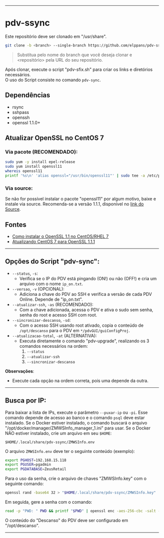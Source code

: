 
---

# pdv-ssync

Este repositório deve ser clonado em "/usr/share".  

```bash
git clone -b <branch> --single-branch https://github.com/elppans/pdv-ssync.git
```
>Substitua <branch> pelo nome do branch que você deseja clonar e <repositório> pela URL do seu repositório.

Após clonar, execute o script "pdv-sfix.sh" para criar os links e diretórios necessários.  
O uso do Script consiste no comando `pdv-sync`.  

## Dependências

- rsync
- sshpass
- openssh
- openssl 1.1.0+

## Atualizar OpenSSL no CentOS 7

### Via pacote (RECOMENDADO):

```bash
sudo yum -y install epel-release
sudo yum install openssl11
whereis openssl11
printf '%s\n' 'alias openssl="/usr/bin/openssl11"' | sudo tee -a /etc/profile
```

### Via source:

Se não for possível instalar o pacote "openssl11" por algum motivo, baixe e instale via source. Recomenda-se a versão 1.1.1, disponível no [link do Source](https://www.openssl.org/source/old/).

## Fontes

- [Como instalar o OpenSSL 1.1 no CentOS/RHEL 7](https://computingforgeeks.com/how-to-install-openssl-1-1-on-centos-rhel-7/)
- [Atualizando CentOS 7 para OpenSSL 1.1.1](https://stackoverflow.com/questions/63508872/upgrading-centos-7-to-openssl-1-1-1-by-yum-install-openssl11)

---

## Opções do Script "pdv-sync":

- `--status`, `-s`:
  - Verifica se o IP do PDV está pingando (ON!) ou não (OFF!) e cria um arquivo com o nome `ip_on.txt`.
- `--versao`, `-v` (OPCIONAL):
  - Adiciona a chave do PDV ao SSH e verifica a versão de cada PDV Online. Depende de "ip_on.txt".
- `--atualizar-ssh`, `-as` (RECOMENDADO):
  - Com a chave adicionada, acessa o PDV e ativa o sudo sem senha, senha do root e acesso SSH com root.
- `--sincronizar-descanso`, `-sd`:
  - Com o acesso SSH usando root ativado, copia o conteúdo de `/opt/descanso` para o PDV em `*/pdvGUI/guiConfigProj`.
- `--atualizacao-total`, `-at` (ALTERNATIVA):
  - Executa diretamente o comando "pdv-upgrade", realizando os 3 comandos necessários na ordem:
    1. `--status`
    2. `--atualizar-ssh`
    3. `--sincronizar-descanso`

**Observações**:

- Execute cada opção na ordem correta, pois uma depende da outra.

---

## Busca por IP:

Para baixar a lista de IPs, execute o parâmetro `--puxar-ip` ou `-pi`. Esse comando depende de acesso ao banco e o comando `psql` deve estar instalado.
Se o Docker estiver instalado, o comando buscará o arquivo "/opt/docker/manager/ZMWSInfo_manager_1.ini" para usar.
Se o Docker NÃO estiver instalado, crie um arquivo em seu `$HOME`:

`$HOME/.local/share/pdv-ssync/ZMWSInfo.env`

O arquivo `ZMWSInfo.env` deve ter o seguinte conteúdo (exemplo):

```bash
export PGHOST=192.168.15.118
export PGUSER=pgadmin
export PGDATABASE=ZeusRetail
```

Para o uso da senha, crie o arquivo de chaves "ZMWSInfo.key" com o seguinte comando:

```bash
openssl rand -base64 32 > "$HOME/.local/share/pdv-ssync/ZMWSInfo.key"
```

Em seguida, gere a senha com o comando:

```bash
read -p "PWD: " PWD && printf "$PWD" | openssl enc -aes-256-cbc -salt -a -pbkdf2 -pass pass:"$HOME/.local/share/pdv-ssync/ZMWSInfo.key" -out "$HOME/.local/share/pdv-ssync/ZMWSInfo.ssl"
```

O conteúdo do "Descanso" do PDV deve ser configurado em "/opt/descanso".

---
